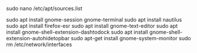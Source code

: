 sudo nano /etc/apt/sources.list

sudo apt install gnome-session gnome-terminal
sudo apt install nautilus
sudo apt install firefox-esr
sudo apt install gnome-text-editor
sudo apt install gnome-shell-extension-dashtodock
sudo apt install gnome-shell-extension-autohidetopbar
sudo apt-get install gnome-system-monitor
sudo rm /etc/network/interfaces
